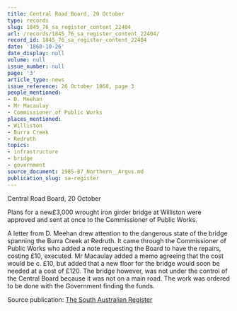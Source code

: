 ```yaml
---
title: Central Road Board, 20 October
type: records
slug: 1845_76_sa_register_content_22404
url: /records/1845_76_sa_register_content_22404/
record_id: 1845_76_sa_register_content_22404
date: '1868-10-26'
date_display: null
volume: null
issue_number: null
page: '3'
article_type: news
issue_reference: 26 October 1868, page 3
people_mentioned:
- D. Meehan
- Mr Macaulay
- Commissioner of Public Works
places_mentioned:
- Williston
- Burra Creek
- Redruth
topics:
- infrastructure
- bridge
- government
source_document: 1985-87_Northern__Argus.md
publication_slug: sa-register
---
```


Central Road Board, 20 October

Plans for a new£3,000 wrought iron girder bridge at Williston were approved and sent at once to the Commissioner of Public Works.

A letter from D. Meehan drew attention to the dangerous state of the bridge spanning the Burra Creek at Redruth.  It came through the Commissioner of Public Works who added a note requesting the Board to have the repairs, costing £10, executed.  Mr Macaulay added a memo agreeing that the cost would be c. £10, but added that a new floor for the bridge would soon be needed at a cost of £120.  The bridge however, was not under the control of the Central Board because it was not on a main road.  The work was ordered to be done with the Government finding the funds.

Source publication: [The South Australian Register](/publications/sa-register/)
